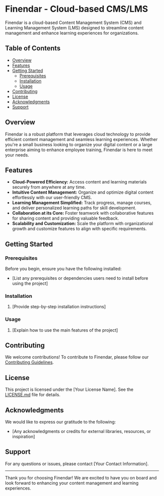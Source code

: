 # Finendar - Cloud-based CMS/LMS

Finendar is a cloud-based Content Management System (CMS) and Learning Management System (LMS) designed to streamline content management and enhance learning experiences for organizations.

## Table of Contents

- [Overview](#overview)
- [Features](#features)
- [Getting Started](#getting-started)
  - [Prerequisites](#prerequisites)
  - [Installation](#installation)
  - [Usage](#usage)
- [Contributing](#contributing)
- [License](#license)
- [Acknowledgments](#acknowledgments)
- [Support](#support)

## Overview

Finendar is a robust platform that leverages cloud technology to provide efficient content management and seamless learning experiences. Whether you're a small business looking to organize your digital content or a large enterprise aiming to enhance employee training, Finendar is here to meet your needs.

## Features

- **Cloud-Powered Efficiency:** Access content and learning materials securely from anywhere at any time.
- **Intuitive Content Management:** Organize and optimize digital content effortlessly with our user-friendly CMS.
- **Learning Management Simplified:** Track progress, manage courses, and deliver personalized learning paths for skill development.
- **Collaboration at its Core:** Foster teamwork with collaborative features for sharing content and providing valuable feedback.
- **Scalability and Customization:** Scale the platform with organizational growth and customize features to align with specific requirements.

## Getting Started

### Prerequisites

Before you begin, ensure you have the following installed:

- [List any prerequisites or dependencies users need to install before using the project]

### Installation

1. [Provide step-by-step installation instructions]

### Usage

1. [Explain how to use the main features of the project]

## Contributing

We welcome contributions! To contribute to Finendar, please follow our [Contributing Guidelines](CONTRIBUTING.md).

## License

This project is licensed under the [Your License Name]. See the [LICENSE.md](LICENSE.md) file for details.

## Acknowledgments

We would like to express our gratitude to the following:

- [Any acknowledgments or credits for external libraries, resources, or inspiration]

## Support

For any questions or issues, please contact [Your Contact Information].

---

Thank you for choosing Finendar! We are excited to have you on board and look forward to enhancing your content management and learning experiences.
